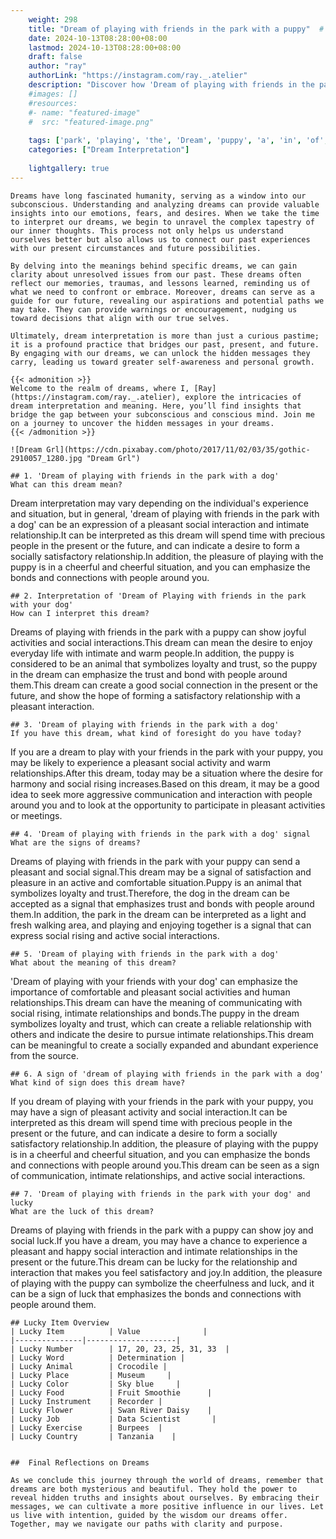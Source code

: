 ```yaml
---
    weight: 298
    title: "Dream of playing with friends in the park with a puppy"  # Assuming 'title' column exists
    date: 2024-10-13T08:28:00+08:00
    lastmod: 2024-10-13T08:28:00+08:00
    draft: false
    author: "ray"
    authorLink: "https://instagram.com/ray._.atelier"
    description: "Discover how 'Dream of playing with friends in the park with a puppy' can interpret your future and uncover its significant meanings in your life."
    #images: []
    #resources:
    #- name: "featured-image"
    #  src: "featured-image.png"
    
    tags: ['park', 'playing', 'the', 'Dream', 'puppy', 'a', 'in', 'of', 'with', 'friends']
    categories: ["Dream Interpretation"]
    
    lightgallery: true
---
```

    
    Dreams have long fascinated humanity, serving as a window into our subconscious. Understanding and analyzing dreams can provide valuable insights into our emotions, fears, and desires. When we take the time to interpret our dreams, we begin to unravel the complex tapestry of our inner thoughts. This process not only helps us understand ourselves better but also allows us to connect our past experiences with our present circumstances and future possibilities.
    
    By delving into the meanings behind specific dreams, we can gain clarity about unresolved issues from our past. These dreams often reflect our memories, traumas, and lessons learned, reminding us of what we need to confront or embrace. Moreover, dreams can serve as a guide for our future, revealing our aspirations and potential paths we may take. They can provide warnings or encouragement, nudging us toward decisions that align with our true selves.
    
    Ultimately, dream interpretation is more than just a curious pastime; it is a profound practice that bridges our past, present, and future. By engaging with our dreams, we can unlock the hidden messages they carry, leading us toward greater self-awareness and personal growth.
    
    {{< admonition >}}
    Welcome to the realm of dreams, where I, [Ray](https://instagram.com/ray._.atelier), explore the intricacies of dream interpretation and meaning. Here, you’ll find insights that bridge the gap between your subconscious and conscious mind. Join me on a journey to uncover the hidden messages in your dreams.
    {{< /admonition >}}
    
    ![Dream Grl](https://cdn.pixabay.com/photo/2017/11/02/03/35/gothic-2910057_1280.jpg "Dream Grl")
    
    ## 1. 'Dream of playing with friends in the park with a dog'
    What can this dream mean?
Dream interpretation may vary depending on the individual's experience and situation, but in general, 'dream of playing with friends in the park with a dog' can be an expression of a pleasant social interaction and intimate relationship.It can be interpreted as this dream will spend time with precious people in the present or the future, and can indicate a desire to form a socially satisfactory relationship.In addition, the pleasure of playing with the puppy is in a cheerful and cheerful situation, and you can emphasize the bonds and connections with people around you.
    
    ## 2. Interpretation of 'Dream of Playing with friends in the park with your dog'
    How can I interpret this dream?
Dreams of playing with friends in the park with a puppy can show joyful activities and social interactions.This dream can mean the desire to enjoy everyday life with intimate and warm people.In addition, the puppy is considered to be an animal that symbolizes loyalty and trust, so the puppy in the dream can emphasize the trust and bond with people around them.This dream can create a good social connection in the present or the future, and show the hope of forming a satisfactory relationship with a pleasant interaction.
    
    ## 3. 'Dream of playing with friends in the park with a dog'
    If you have this dream, what kind of foresight do you have today?
If you are a dream to play with your friends in the park with your puppy, you may be likely to experience a pleasant social activity and warm relationships.After this dream, today may be a situation where the desire for harmony and social rising increases.Based on this dream, it may be a good idea to seek more aggressive communication and interaction with people around you and to look at the opportunity to participate in pleasant activities or meetings.
    
    ## 4. 'Dream of playing with friends in the park with a dog' signal
    What are the signs of dreams?
Dreams of playing with friends in the park with your puppy can send a pleasant and social signal.This dream may be a signal of satisfaction and pleasure in an active and comfortable situation.Puppy is an animal that symbolizes loyalty and trust.Therefore, the dog in the dream can be accepted as a signal that emphasizes trust and bonds with people around them.In addition, the park in the dream can be interpreted as a light and fresh walking area, and playing and enjoying together is a signal that can express social rising and active social interactions.
    
    ## 5. 'Dream of playing with friends in the park with a dog'
    What about the meaning of this dream?
'Dream of playing with your friends with your dog' can emphasize the importance of comfortable and pleasant social activities and human relationships.This dream can have the meaning of communicating with social rising, intimate relationships and bonds.The puppy in the dream symbolizes loyalty and trust, which can create a reliable relationship with others and indicate the desire to pursue intimate relationships.This dream can be meaningful to create a socially expanded and abundant experience from the source.
    
    ## 6. A sign of 'dream of playing with friends in the park with a dog'
    What kind of sign does this dream have?
If you dream of playing with your friends in the park with your puppy, you may have a sign of pleasant activity and social interaction.It can be interpreted as this dream will spend time with precious people in the present or the future, and can indicate a desire to form a socially satisfactory relationship.In addition, the pleasure of playing with the puppy is in a cheerful and cheerful situation, and you can emphasize the bonds and connections with people around you.This dream can be seen as a sign of communication, intimate relationships, and active social interactions.
    
    ## 7. 'Dream of playing with friends in the park with your dog' and lucky
    What are the luck of this dream?
Dreams of playing with friends in the park with a puppy can show joy and social luck.If you have a dream, you may have a chance to experience a pleasant and happy social interaction and intimate relationships in the present or the future.This dream can be lucky for the relationship and interaction that makes you feel satisfactory and joy.In addition, the pleasure of playing with the puppy can symbolize the cheerfulness and luck, and it can be a sign of luck that emphasizes the bonds and connections with people around them.
    
    ## Lucky Item Overview
    | Lucky Item          | Value              |
    |---------------|--------------------|
    | Lucky Number        | 17, 20, 23, 25, 31, 33  |
    | Lucky Word          | Determination |
    | Lucky Animal        | Crocodile |
    | Lucky Place         | Museum     |
    | Lucky Color         | Sky blue     |
    | Lucky Food          | Fruit Smoothie      |
    | Lucky Instrument    | Recorder |
    | Lucky Flower        | Swan River Daisy    |
    | Lucky Job           | Data Scientist       |
    | Lucky Exercise      | Burpees  |
    | Lucky Country       | Tanzania    |
    
    
    ##  Final Reflections on Dreams
    
    As we conclude this journey through the world of dreams, remember that dreams are both mysterious and beautiful. They hold the power to reveal hidden truths and insights about ourselves. By embracing their messages, we can cultivate a more positive influence in our lives. Let us live with intention, guided by the wisdom our dreams offer. Together, may we navigate our paths with clarity and purpose.
    